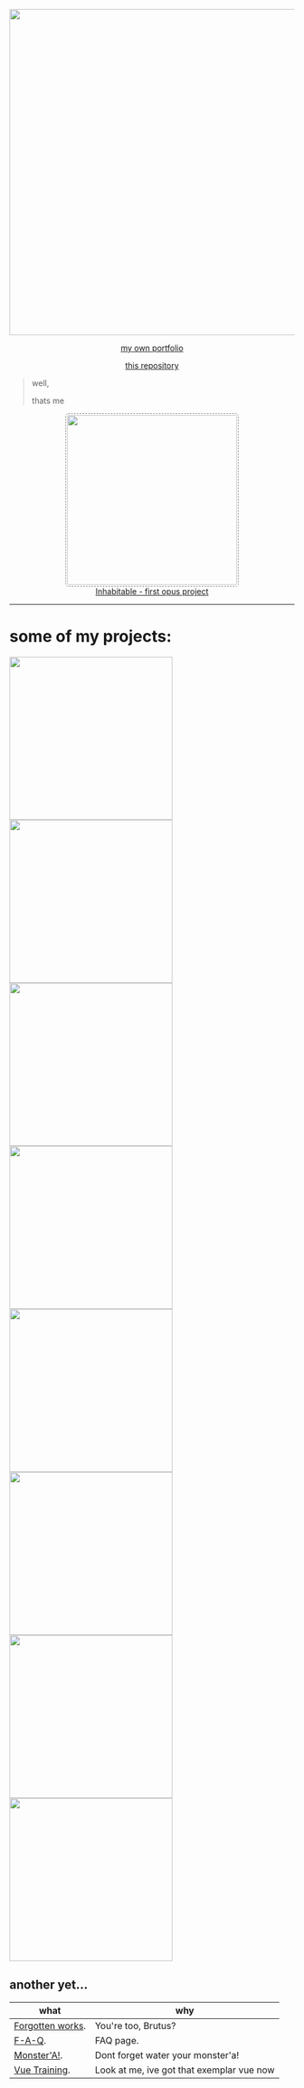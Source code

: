 
<link rel="icon" type="icon/png" href="https://kirilinsky.github.io/favicon.png">
<p align="center"><a href="https://kirilinsky.ru" target="_blank"><img width="576" src="https://kirilinsky.github.io/gif_git/main.gif"></a></p>
<p align="center"><a href="https://kirilinsky.ru" target="_blank">my own portfolio</a></p>
<p align="center"><a href="https://github.com/kirilinsky/kirilinsky.github.io" target="_blank">this repository</a></p>

>well, 
>
>thats me
<p align="center"><a href="http://inhabitable.ru" target="_blank">
 <img src="https://kirilinsky.github.io/gif_git/inh.gif" width="300" style="padding:2px;border:1px dashed grey;border-radius:5px;"><br> Inhabitable - first opus project</a></p>

---
# some of my projects:
<a href="https://kirilinsky.github.io/free_psd/" target="_blank"><img src="https://kirilinsky.github.io/gif_git/psd.gif" width="288"></a>
<a href="https://kirilinsky.github.io/justice/" target="_blank"><img src="https://kirilinsky.github.io/gif_git/jus.gif" width="288"></a>
<a href="https://kirilinsky.github.io/arcite/" target="_blank"><img src="https://kirilinsky.github.io/gif_git/arc.gif" width="288"></a>
<a href="https://kirilinsky.github.io/beauty_1_0_b/dev/" target="_blank"><img src="https://kirilinsky.github.io/gif_git/sal.gif" width="288"></a>
<a href="https://kirilinsky.github.io/mini/" target="_blank"><img src="https://kirilinsky.github.io/gif_git/mini.gif" width="288"></a>
<a href="https://kirilinsky.github.io/menu/" target="_blank" ><img src="https://kirilinsky.github.io/gif_git/menu.gif" width="288"></a>
<a href="https://kirilinsky.github.io/metal/" target="_blank"><img src="https://kirilinsky.github.io/gif_git/metal.gif" width="288"></a>
<a href="https://kirilinsky.github.io/space/" target="_blank"><img src="https://kirilinsky.github.io/gif_git/save.gif" width="288"></a>

## another yet...




 what                                             | why
--------------------------------------------------|--------------------
[Forgotten works](https://kirilinsky.github.io/continue/continue.html).|You're too, Brutus?
[F-A-Q](https://kirilinsky.github.io/faq/).       | FAQ page.
[Monster'A!](https://kirilinsky.github.io/clicker/).       | Dont forget water your monster'a!
[Vue Training](https://kirilinsky.github.io/vue_train/).       | Look at me, ive got that exemplar vue now


